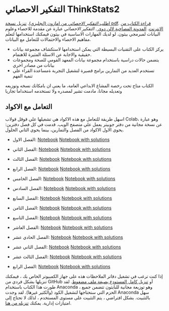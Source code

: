 التفكير الاحصائي ThinkStats2
===========

[اطلب *التفكير الاحصائي* من امازون (انجليزي)](http://amzn.to/1ljRCJH).
[تنزيل نسخة pdf](http://greenteapress.com/thinkstats2/thinkstats2.pdf).
[قراءة الكتاب من الانترنت](http://greenteapress.com/thinkstats2/html/index.html).
[المدونة المصاحبة لالن دوي ](https://www.allendowney.com/blog/).
*التفكير الاحصائي* عبارة عن مقدمة للاحصاء وعلوم البيانات لمبرمجي بيثون.
لو لديك المهارات الاساسية في بيثون فيمكنك استخدامها لتعلم مفاهيم الاحصاء والاحتمالات للتعامل مع البيانات.
* يركز الكتاب على التقنيات البسيطة التي يمكن استخدامها لاستكشاف مجموعة بيانات حقيقية والاجابة عن الاسئلة المثيرة للاهتمام.
* يتضمن حالات دراسية باستخدام مجموعة بيانات المعهد القومي للصحة ومجموعات بيانات من مصادر اخري
* تستخدم العديد من التمارين برامج قصيرة لتشغيل التجربة ةمساعدة القراء علي تنمية الفهم

الكتاب متاح تحت رخصة المشاع الابداعي العامة، ما يعني ان بامكانك نسخه وتوزيعه وتعديله مجانا، مادمت تشير لمصدره ولا تستخدمه استخداما تجاريا
## التعامل مع الاكواد
اسهل طريقة للتعامل مع هذه الاكواد هي تشغيلها علي قوقل قولاب Colab، وهو عبارة عن نسخة مجانية من دفتر جوبيتر يعمل علي متصفح الويب.
قدمت في كل فصل دفترين: يحوي الاول الاكواد 
من الفصل والتمارين، بينما يحوي التاني الحلول.

* الفصل الاول: [Notebook](https://colab.research.google.com/github/AllenDowney/ThinkStats2/blob/master/code/chap01ex.ipynb) [Notebook with solutions](https://colab.research.google.com/github/AllenDowney/ThinkStats2/blob/master/solutions/chap01soln.ipynb)

* الفصل الثاني: [Notebook](https://colab.research.google.com/github/AllenDowney/ThinkStats2/blob/master/code/chap02ex.ipynb) [Notebook with solutions](https://colab.research.google.com/github/AllenDowney/ThinkStats2/blob/master/solutions/chap02soln.ipynb)

* الفصل الثالث: [Notebook](https://colab.research.google.com/github/AllenDowney/ThinkStats2/blob/master/code/chap03ex.ipynb) [Notebook with solutions](https://colab.research.google.com/github/AllenDowney/ThinkStats2/blob/master/solutions/chap03soln.ipynb)

* الفصل الرابع: [Notebook](https://colab.research.google.com/github/AllenDowney/ThinkStats2/blob/master/code/chap04ex.ipynb) [Notebook with solutions](https://colab.research.google.com/github/AllenDowney/ThinkStats2/blob/master/solutions/chap04soln.ipynb)

* الفصل الخامس: [Notebook](https://colab.research.google.com/github/AllenDowney/ThinkStats2/blob/master/code/chap05ex.ipynb) [Notebook with solutions](https://colab.research.google.com/github/AllenDowney/ThinkStats2/blob/master/solutions/chap05soln.ipynb)

* الفصل السادس: [Notebook](https://colab.research.google.com/github/AllenDowney/ThinkStats2/blob/master/code/chap06ex.ipynb) [Notebook with solutions](https://colab.research.google.com/github/AllenDowney/ThinkStats2/blob/master/solutions/chap06soln.ipynb)

* الفصل السابع: [Notebook](https://colab.research.google.com/github/AllenDowney/ThinkStats2/blob/master/code/chap07ex.ipynb) [Notebook with solutions](https://colab.research.google.com/github/AllenDowney/ThinkStats2/blob/master/solutions/chap07soln.ipynb)

* الفصل الثامن: [Notebook](https://colab.research.google.com/github/AllenDowney/ThinkStats2/blob/master/code/chap08ex.ipynb) [Notebook with solutions](https://colab.research.google.com/github/AllenDowney/ThinkStats2/blob/master/solutions/chap08soln.ipynb)

* الفصل التاسع: [Notebook](https://colab.research.google.com/github/AllenDowney/ThinkStats2/blob/master/code/chap09ex.ipynb) [Notebook with solutions](https://colab.research.google.com/github/AllenDowney/ThinkStats2/blob/master/solutions/chap09soln.ipynb)

* الفصل العاشر: [Notebook](https://colab.research.google.com/github/AllenDowney/ThinkStats2/blob/master/code/chap10ex.ipynb) [Notebook with solutions](https://colab.research.google.com/github/AllenDowney/ThinkStats2/blob/master/solutions/chap10soln.ipynb)

* الفصل الحادي عشر: [Notebook](https://colab.research.google.com/github/AllenDowney/ThinkStats2/blob/master/code/chap11ex.ipynb) [Notebook with solutions](https://colab.research.google.com/github/AllenDowney/ThinkStats2/blob/master/solutions/chap11soln.ipynb)

* الفصل الثاني عشر: [Notebook](https://colab.research.google.com/github/AllenDowney/ThinkStats2/blob/master/code/chap12ex.ipynb) [Notebook with solutions](https://colab.research.google.com/github/AllenDowney/ThinkStats2/blob/master/solutions/chap12soln.ipynb)

* الفصل الثالث عشر: [Notebook](https://colab.research.google.com/github/AllenDowney/ThinkStats2/blob/master/code/chap13ex.ipynb) [Notebook with solutions](https://colab.research.google.com/github/AllenDowney/ThinkStats2/blob/master/solutions/chap13soln.ipynb)

* الفصل الرابع: [Notebook](https://colab.research.google.com/github/AllenDowney/ThinkStats2/blob/master/code/chap14ex.ipynb) [Notebook with solutions](https://colab.research.google.com/github/AllenDowney/ThinkStats2/blob/master/solutions/chap14soln.ipynb)

إذا كنت ترغب في تشغيل دفاتر الملاحظات هذه على جهاز الكمبيوتر الخاص بك ، فيمكنك تنزيلها بشكل فردي من GitHub أو
[تنزيل كامل المستودع بصيغة ملف مضغوط](https://github.com/AllenDowney/ThinkStats2/archive/refs/heads/master.zip).
لقد طورت هذا الكتاب باستخدام Anaconda ، وهو توزيعة مجانية للبايثون تتضمن جميع الحزم التي ستحتاجها لتشغيل الكود (والكثير غيرها).
لقد وجدت Anaconda سهل بالتثبيت. بشكل افتراضي ، يتم التثبيت على مستوى المستخدم ، لذلك لا تحتاج إلى امتيازات إدارية. يمكنك
[تنزيله من هنا](https://www.anaconda.com/products/individual).

